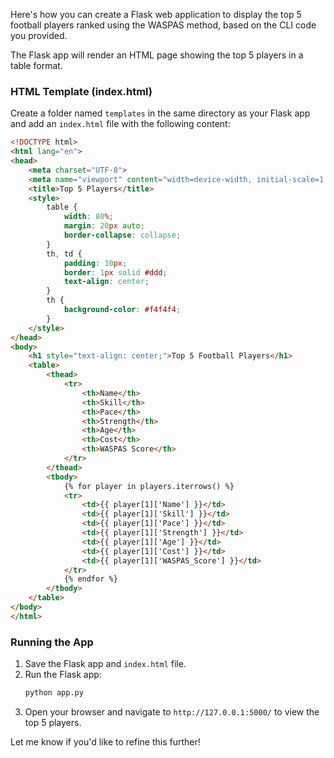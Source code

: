 Here's how you can create a Flask web application to display the top 5 football players ranked using the WASPAS method, based on the CLI code you provided.

The Flask app will render an HTML page showing the top 5 players in a table format.

### HTML Template (index.html)

Create a folder named `templates` in the same directory as your Flask app and add an `index.html` file with the following content:

```html
<!DOCTYPE html>
<html lang="en">
<head>
    <meta charset="UTF-8">
    <meta name="viewport" content="width=device-width, initial-scale=1.0">
    <title>Top 5 Players</title>
    <style>
        table {
            width: 80%;
            margin: 20px auto;
            border-collapse: collapse;
        }
        th, td {
            padding: 10px;
            border: 1px solid #ddd;
            text-align: center;
        }
        th {
            background-color: #f4f4f4;
        }
    </style>
</head>
<body>
    <h1 style="text-align: center;">Top 5 Football Players</h1>
    <table>
        <thead>
            <tr>
                <th>Name</th>
                <th>Skill</th>
                <th>Pace</th>
                <th>Strength</th>
                <th>Age</th>
                <th>Cost</th>
                <th>WASPAS Score</th>
            </tr>
        </thead>
        <tbody>
            {% for player in players.iterrows() %}
            <tr>
                <td>{{ player[1]['Name'] }}</td>
                <td>{{ player[1]['Skill'] }}</td>
                <td>{{ player[1]['Pace'] }}</td>
                <td>{{ player[1]['Strength'] }}</td>
                <td>{{ player[1]['Age'] }}</td>
                <td>{{ player[1]['Cost'] }}</td>
                <td>{{ player[1]['WASPAS_Score'] }}</td>
            </tr>
            {% endfor %}
        </tbody>
    </table>
</body>
</html>
```

### Running the App
1. Save the Flask app and `index.html` file.
2. Run the Flask app: 
   ```bash
   python app.py
   ```
3. Open your browser and navigate to `http://127.0.0.1:5000/` to view the top 5 players.

Let me know if you'd like to refine this further!